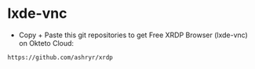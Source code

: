 # lxde-vnc
* Copy + Paste this git repositories to get Free XRDP Browser (lxde-vnc) on Okteto Cloud:
```
https://github.com/ashryr/xrdp
```
